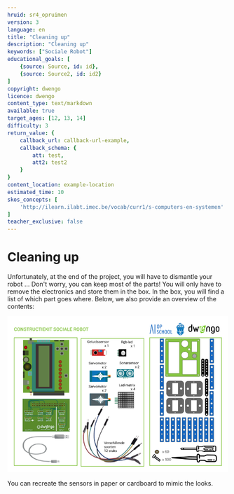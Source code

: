 ```yaml
---
hruid: sr4_opruimen
version: 3
language: en
title: "Cleaning up"
description: "Cleaning up"
keywords: ["Sociale Robot"]
educational_goals: [
    {source: Source, id: id}, 
    {source: Source2, id: id2}
]
copyright: dwengo
licence: dwengo
content_type: text/markdown
available: true
target_ages: [12, 13, 14]
difficulty: 3
return_value: {
    callback_url: callback-url-example,
    callback_schema: {
        att: test,
        att2: test2
    }
}
content_location: example-location
estimated_time: 10
skos_concepts: [
    'http://ilearn.ilabt.imec.be/vocab/curr1/s-computers-en-systemen'
]
teacher_exclusive: false
---
```


# Cleaning up

Unfortunately, at the end of the project, you will have to dismantle your robot ... Don't worry, you can keep most of the parts! You will only have to remove the electronics and store them in the box. In the box, you will find a list of which part goes where. Below, we also provide an overview of the contents:

![](embed/constructiekit_socialerobot.png "Contents of the kit")

<div class="alert alert-box alert-success">
You can recreate the sensors in paper or cardboard to mimic the looks.
</div>